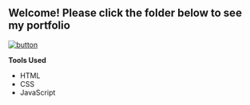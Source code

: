 <h2>Welcome! Please click the folder below to see my portfolio</h2>

[![button](https://d1jxr8mzr163g2.cloudfront.net/38657c45-f8b3-440e-8963-9be7fbdc2bde/8cdff6c7-a539-433f-aa22-08b235605fa2_m.png)](https://justgo13.github.io/)

<strong>Tools Used</strong>
<ul> 
  <li>HTML</li>
  <li>CSS</li>
  <li>JavaScript</li>
</ul>
